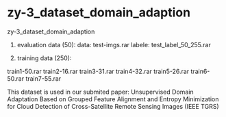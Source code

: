 # zy-3_dataset_domain_adaption
zy-3_dataset_domain_adaption

1. evaluation data (50):
data: test-imgs.rar
labele: test_label_50_255.rar

2. training data (250):

train1-50.rar
train2-16.rar
train3-31.rar
train4-32.rar
train5-26.rar
train6-50.rar
train7-55.rar

This dataset is used in our submited paper: Unsupervised Domain Adaptation Based on Grouped Feature Alignment and Entropy Minimization for Cloud Detection of Cross-Satellite Remote Sensing Images (IEEE TGRS)
